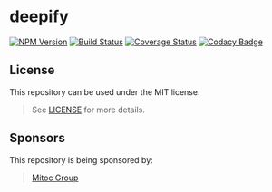 deepify
=======

[![NPM Version](https://img.shields.io/npm/v/deepify.svg)](https://npmjs.org/package/deepify)
[![Build Status](https://travis-ci.org/MitocGroup/deepify.svg)](https://travis-ci.org/MitocGroup/deepify)
[![Coverage Status](https://coveralls.io/repos/MitocGroup/deepify/badge.svg)](https://coveralls.io/r/MitocGroup/deepify)
[![Codacy Badge](https://api.codacy.com/project/badge/5c6487913e4d4b7bacbf0c78200fdda0)](https://www.codacy.com/app/deep/deepify/dashboard)

## License

This repository can be used under the MIT license.
> See [LICENSE](LICENSE) for more details.

## Sponsors

This repository is being sponsored by:
> [Mitoc Group](http://www.mitocgroup.com)
